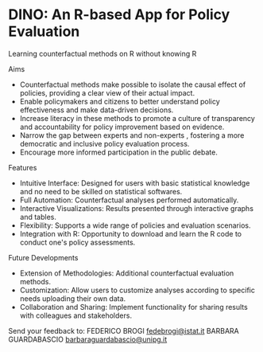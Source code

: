 # DINO: An R-based App for Policy Evaluation #

Learning counterfactual methods on R without knowing R


Aims
- Counterfactual methods make possible to isolate the causal effect of policies, providing a clear view of their actual impact.
- Enable policymakers and citizens to better understand policy effectiveness and make data-driven decisions.
- Increase literacy in these methods to promote a culture of transparency and accountability for policy improvement based on evidence.
- Narrow the gap between experts and non-experts , fostering a more democratic and inclusive policy evaluation process.
- Encourage more informed participation in the public debate.

Features
- Intuitive Interface: Designed for users with basic statistical knowledge and no need to be skilled on statistical softwares.
- Full Automation: Counterfactual analyses performed automatically.
- Interactive Visualizations: Results presented through interactive graphs and tables.
- Flexibility: Supports a wide range of policies and evaluation scenarios.
- Integration with R: Opportunity to download and learn the R code to conduct one's policy assessments.

Future Developments
- Extension of Methodologies: Additional counterfactual evaluation methods.
- Customization: Allow users to customize analyses according to specific needs uploading their own data.
- Collaboration and Sharing: Implement functionality for sharing results with colleagues and stakeholders.

Send your feedback to:
FEDERICO BROGI fedebrogi@istat.it
BARBARA GUARDABASCIO barbaraguardabascio@unipg.it
